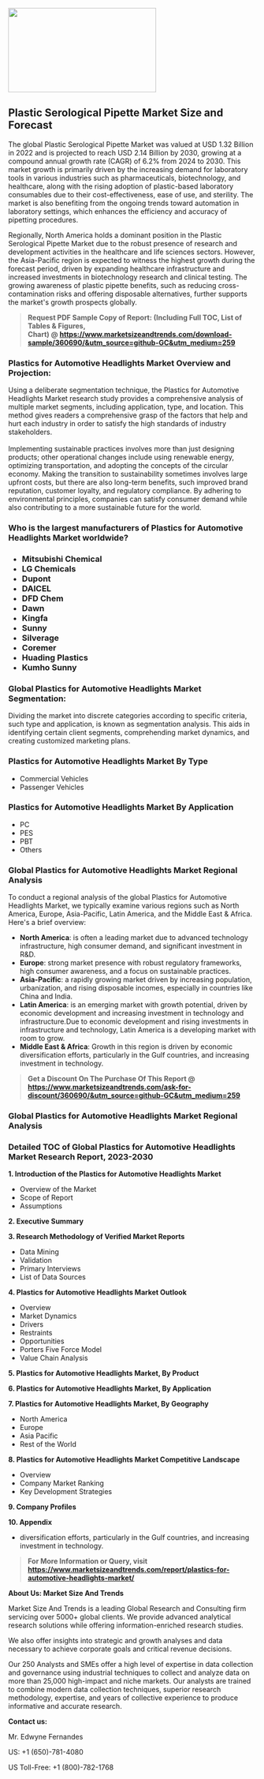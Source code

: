 <p><img class="alignnone size-medium wp-image-20088" src="https://ffe5etoiles.com/wp-content/uploads/2024/12/MST1-300x171.png" alt="" width="300" height="171" /></p><h2>Plastic Serological Pipette Market Size and Forecast</h2><p>The global Plastic Serological Pipette Market was valued at USD 1.32 Billion in 2022 and is projected to reach USD 2.14 Billion by 2030, growing at a compound annual growth rate (CAGR) of 6.2% from 2024 to 2030. This market growth is primarily driven by the increasing demand for laboratory tools in various industries such as pharmaceuticals, biotechnology, and healthcare, along with the rising adoption of plastic-based laboratory consumables due to their cost-effectiveness, ease of use, and sterility. The market is also benefiting from the ongoing trends toward automation in laboratory settings, which enhances the efficiency and accuracy of pipetting procedures.</p><p>Regionally, North America holds a dominant position in the Plastic Serological Pipette Market due to the robust presence of research and development activities in the healthcare and life sciences sectors. However, the Asia-Pacific region is expected to witness the highest growth during the forecast period, driven by expanding healthcare infrastructure and increased investments in biotechnology research and clinical testing. The growing awareness of plastic pipette benefits, such as reducing cross-contamination risks and offering disposable alternatives, further supports the market's growth prospects globally.</p></p><blockquote id="" class=""><strong>Request PDF Sample Copy of Report: (Including Full TOC, List of Tables &amp; Figures, Chart)&nbsp;@&nbsp;<strong><a href="https://www.marketsizeandtrends.com/download-sample/360690/&utm_source=github-GC&utm_medium=259" target="_blank">https://www.marketsizeandtrends.com/download-sample/360690/&utm_source=github-GC&utm_medium=259</a></strong></strong></blockquote><h3 id="" class="">Plastics for Automotive Headlights Market&nbsp;Overview and Projection:</h3><p id="" class="">Using a deliberate segmentation technique, the Plastics for Automotive Headlights Market research study provides a comprehensive analysis of multiple market segments, including application, type, and location. This method gives readers a comprehensive grasp of the factors that help and hurt each industry in order to satisfy the high standards of industry stakeholders. <br /> <br />Implementing sustainable practices involves more than just designing products; other operational changes include using renewable energy, optimizing transportation, and adopting the concepts of the circular economy. Making the transition to sustainability sometimes involves large upfront costs, but there are also long-term benefits, such improved brand reputation, customer loyalty, and regulatory compliance. By adhering to environmental principles, companies can satisfy consumer demand while also contributing to a more sustainable future for the world.</p><h3 id="" class="">Who is the largest manufacturers of&nbsp;Plastics for Automotive Headlights Market worldwide?</h3><h3 class=""><p><ul><li>Mitsubishi Chemical </li><li> LG Chemicals </li><li> Dupont </li><li> DAICEL </li><li> DFD Chem </li><li> Dawn </li><li> Kingfa </li><li> Sunny </li><li> Silverage </li><li> Coremer </li><li> Huading Plastics </li><li> Kumho Sunny</li></ul></p></h3><h3 id="" class="">Global&nbsp;Plastics for Automotive Headlights Market Segmentation:</h3><p id="" class="">Dividing the market into discrete categories according to specific criteria, such type and application, is known as segmentation analysis. This aids in identifying certain client segments, comprehending market dynamics, and creating customized marketing plans.</p><h3 id="" class="">Plastics for Automotive Headlights Market&nbsp;By Type</h3><p><p><ul><li>Commercial Vehicles</li><li> Passenger Vehicles</p></li></ul></p></p><h3 id="" class="">Plastics for Automotive Headlights Market&nbsp;By Application</h3><p class=""><p><ul><li>PC</li><li> PES</li><li> PBT</li><li> Others</li></ul></p></p><h3 id="" class="">Global Plastics for Automotive Headlights Market Regional Analysis</h3><p id="" class="">To conduct a regional analysis of the global Plastics for Automotive Headlights Market, we typically examine various regions such as North America, Europe, Asia-Pacific, Latin America, and the Middle East &amp; Africa. Here's a brief overview:</p><ul><li><strong>North America</strong>: is often a leading market due to advanced technology infrastructure, high consumer demand, and significant investment in R&amp;D.</li><li><strong>Europe</strong>: strong market presence with robust regulatory frameworks, high consumer awareness, and a focus on sustainable practices.</li><li><strong>Asia-Pacific</strong>: a rapidly growing market driven by increasing population, urbanization, and rising disposable incomes, especially in countries like China and India.</li><li><strong>Latin America</strong>: is an emerging market with growth potential, driven by economic development and increasing investment in technology and infrastructure.Due to economic development and rising investments in infrastructure and technology, Latin America is a developing market with room to grow.</li><li><strong>Middle East &amp; Africa</strong>: Growth in this region is driven by economic diversification efforts, particularly in the Gulf countries, and increasing investment in technology.</li></ul><blockquote id="" class=""><strong>Get a Discount On The Purchase Of This Report @ <strong><a href="https://www.marketsizeandtrends.com/ask-for-discount/360690/&utm_source=github-GC&utm_medium=259" target="_blank">https://www.marketsizeandtrends.com/ask-for-discount/360690/&utm_source=github-GC&utm_medium=259</a></strong></strong></blockquote><h3 id="" class="">Global Plastics for Automotive Headlights Market Regional Analysis</h3><h3 id="" class="">Detailed TOC of Global Plastics for Automotive Headlights Market Research Report, 2023-2030</h3><p id="" class=""><strong>1. Introduction of the Plastics for Automotive Headlights Market</strong></p><ul><li>Overview of the Market</li><li>Scope of Report</li><li>Assumptions</li></ul><p id="" class=""><strong>2. Executive Summary</strong></p><p id="" class=""><strong>3. Research Methodology of Verified Market Reports</strong></p><ul><li>Data Mining</li><li>Validation</li><li>Primary Interviews</li><li>List of Data Sources</li></ul><p id="" class=""><strong>4. Plastics for Automotive Headlights Market Outlook</strong></p><ul><li>Overview</li><li>Market Dynamics</li><li>Drivers</li><li>Restraints</li><li>Opportunities</li><li>Porters Five Force Model</li><li>Value Chain Analysis</li></ul><p id="" class=""><strong>5. Plastics for Automotive Headlights Market, By Product</strong></p><p id="" class=""><strong>6. Plastics for Automotive Headlights Market, By Application</strong></p><p id="" class=""><strong>7. Plastics for Automotive Headlights Market, By Geography</strong></p><ul><li>North America</li><li>Europe</li><li>Asia Pacific</li><li>Rest of the World</li></ul><p id="" class=""><strong>8. Plastics for Automotive Headlights Market Competitive Landscape</strong></p><ul><li>Overview</li><li>Company Market Ranking</li><li>Key Development Strategies</li></ul><p id="" class=""><strong>9. Company Profiles</strong></p><p id="" class=""><strong>10. Appendix</strong></p><ul><li>diversification efforts, particularly in the Gulf countries, and increasing investment in technology.</li></ul><blockquote id="" class=""><strong>For More Information or Query, visit <strong><strong><a href="https://www.marketsizeandtrends.com/report/plastics-for-automotive-headlights-market/" target="_blank">https://www.marketsizeandtrends.com/report/plastics-for-automotive-headlights-market/</a></strong></strong></strong></blockquote><p id="" class=""><strong>About Us: Market Size And Trends</strong></p><p id="" class="">Market Size And Trends is a leading Global Research and Consulting firm servicing over 5000+ global clients. We provide advanced analytical research solutions while offering information-enriched research studies.</p><p id="" class="">We also offer insights into strategic and growth analyses and data necessary to achieve corporate goals and critical revenue decisions.</p><p id="" class="">Our 250 Analysts and SMEs offer a high level of expertise in data collection and governance using industrial techniques to collect and analyze data on more than 25,000 high-impact and niche markets. Our analysts are trained to combine modern data collection techniques, superior research methodology, expertise, and years of collective experience to produce informative and accurate research.</p><p id="" class=""><strong>Contact us:</strong></p><p id="" class="">Mr. Edwyne Fernandes</p><p id="" class="">US: +1 (650)-781-4080</p><p id="" class="">US Toll-Free: +1 (800)-782-1768</p>
